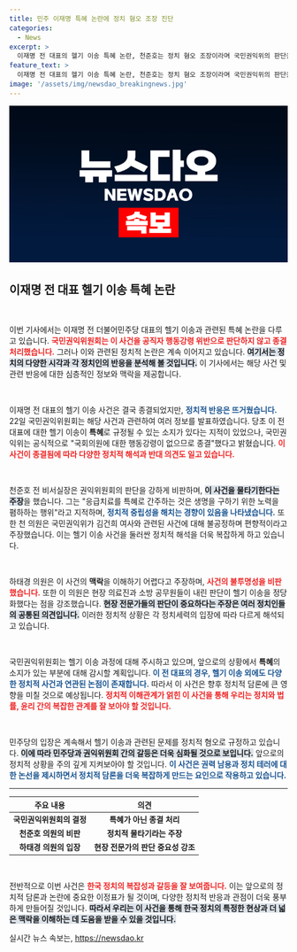 ```yaml
---
title: 민주 이재명 특혜 논란에 정치 혐오 조장 진단
categories:
  - News
excerpt: >
  이재명 전 대표의 헬기 이송 특혜 논란, 천준호는 정치 혐오 조장이라며 국민권익위의 판단을 강하게 반발했다. 이언주도 희대의 권력남용이라고 비판하고 나서며 갈등이 격화되고 있다. 클릭해 이 정치적 격돌의 전말을 확인해보세요!
feature_text: >
  이재명 전 대표의 헬기 이송 특혜 논란, 천준호는 정치 혐오 조장이라며 국민권익위의 판단을 강하게 반발했다. 이언주도 희대의 권력남용이라고 비판하고 나서며 갈등이 격화되고 있다. 클릭해 이 정치적 격돌의 전말을 확인해보세요!
image: '/assets/img/newsdao_breakingnews.jpg'
---
```


<p><img src="/assets/img/newsdao_breakingnews.jpg" alt="cryptoinkorea 속보" /></p>

<h2 data-ke-size="size26">이재명 전 대표 헬기 이송 특혜 논란</h2>

<p data-ke-size="size16">&nbsp;</p>

<p>이번 기사에서는 이재명 전 더불어민주당 대표의 헬기 이송과 관련된 특혜 논란을 다루고 있습니다. <b><span style="color: #ee2323;">국민권익위원회는 이 사건을 공직자 행동강령 위반으로 판단하지 않고 종결 처리했습니다.</span></b> 그러나 이와 관련된 정치적 논란은 계속 이어지고 있습니다. <b><span style="background-color: #21538527;">여기서는 정치의 다양한 시각과 각 정치인의 반응을 분석해 볼 것입니다.</span></b> 이 기사에서는 해당 사건 및 관련 반응에 대한 심층적인 정보와 맥락을 제공합니다.</p>

<p data-ke-size="size16">&nbsp;</p>

<p>이재명 전 대표의 헬기 이송 사건은 결국 종결되었지만, <b><span style="color: #1a5490;">정치적 반응은 뜨거웠습니다.</span></b> 22일 국민권익위원회는 해당 사건과 관련하여 여러 정보를 발표하였습니다. 당초 이 전 대표에 대한 헬기 이송이 <strong>특혜</strong>로 규정될 수 있는 소지가 있다는 지적이 있었으나, 국민권익위는 공식적으로 "국회의원에 대한 행동강령이 없으므로 종결"했다고 밝혔습니다. <b><span style="color: #ee2323;">이 사건이 종결됨에 따라 다양한 정치적 해석과 반대 의견도 일고 있습니다.</span></b></p>

<p data-ke-size="size16">&nbsp;</p>

<p>천준호 전 비서실장은 권익위원회의 판단을 강하게 비판하며, <b><span style="background-color: #21538527;">이 사건을 물타기한다는 주장</span></b>을 했습니다. 그는 "응급치료를 특혜로 간주하는 것은 생명을 구하기 위한 노력을 폄하하는 행위"라고 지적하며, <b><span style="color: #1a5490;">정치적 중립성을 해치는 경향이 있음을 나타냈습니다.</span></b> 또한 천 의원은 국민권익위가 김건희 여사와 관련된 사건에 대해 불공정하며 편향적이라고 주장했습니다. 이는 헬기 이송 사건을 둘러싼 정치적 해석을 더욱 복잡하게 하고 있습니다.</p>

<p data-ke-size="size16">&nbsp;</p>

<p>하태경 의원은 이 사건의 <strong>맥락</strong>을 이해하기 어렵다고 주장하며, <b><span style="color: #ee2323;">사건의 불투명성을 비판했습니다.</span></b> 또한 이 의원은 현장 의료진과 소방 공무원들이 내린 판단이 헬기 이송을 정당화했다는 점을 강조했습니다. <b><span style="background-color: #21538527;">현장 전문가들의 판단이 중요하다는 주장은 여러 정치인들의 공통된 의견입니다.</span></b> 이러한 정치적 상황은 각 정치세력의 입장에 따라 다르게 해석되고 있습니다.</p>

<p data-ke-size="size16">&nbsp;</p>

<p>국민권익위원회는 헬기 이송 과정에 대해 주시하고 있으며, 앞으로의 상황에서 <strong>특혜</strong>의 소지가 있는 부분에 대해 감시할 계획입니다. <b><span style="color: #1a5490;">이 전 대표의 경우, 헬기 이송 외에도 다양한 정치적 사건과 연관된 논점이 존재합니다.</span></b> 따라서 이 사건은 향후 정치적 담론에 큰 영향을 미칠 것으로 예상됩니다. <b><span style="color: #ee2323;">정치적 이해관계가 얽힌 이 사건을 통해 우리는 정치와 법률, 윤리 간의 복잡한 관계를 잘 보아야 할 것입니다.</span></b></p>

<p data-ke-size="size16">&nbsp;</p>

<p>민주당의 입장은 계속해서 헬기 이송과 관련된 문제를 정치적 혐오로 규정하고 있습니다. <b><span style="background-color: #21538527;">이에 따라 민주당과 권익위원회 간의 갈등은 더욱 심화될 것으로 보입니다.</span></b> 앞으로의 정치적 상황을 주의 깊게 지켜보아야 할 것입니다. <b><span style="color: #1a5490;">이 사건은 권력 남용과 정치 테러에 대한 논선을 제시하면서 정치적 담론을 더욱 복잡하게 만드는 요인으로 작용하고 있습니다.</span></b></p>

<hr>

<table style="width: 100%;">
    <thead>
        <tr>
            <th style="text-align: center;">주요 내용</th>
            <th style="text-align: center;">의견</th>
        </tr>
    </thead>
    <tbody>
        <tr>
            <td style="text-align: center; height: 17px;"><b>국민권익위원회의 결정</b></td>
            <td style="text-align: center; height: 17px;"><b>특혜가 아닌 종결 처리</b></td>
        </tr>
        <tr>
            <td style="text-align: center; height: 17px;"><b>천준호 의원의 비판</b></td>
            <td style="text-align: center; height: 17px;"><b>정치적 물타기라는 주장</b></td>
        </tr>
        <tr>
            <td style="text-align: center; height: 17px;"><b>하태경 의원의 입장</b></td>
            <td style="text-align: center; height: 17px;"><b>현장 전문가의 판단 중요성 강조</b></td>
        </tr>
    </tbody>
</table>

<p data-ke-size="size16">&nbsp;</p>

<p>전반적으로 이번 사건은 <b><span style="color: #ee2323;">한국 정치의 복잡성과 갈등을 잘 보여줍니다.</span></b> 이는 앞으로의 정치적 담론과 논란에 중요한 이정표가 될 것이며, 다양한 정치적 반응과 관점이 더욱 풍부하게 만들어질 것입니다. <b><span style="background-color: #21538527;">따라서 우리는 이 사건을 통해 한국 정치의 특정한 현상과 더 넓은 맥락을 이해하는 데 도움을 받을 수 있을 것입니다.</span></b></p>
실시간 뉴스 속보는, <a href="https://newsdao.kr" rel="dofollow">https://newsdao.kr</a>


